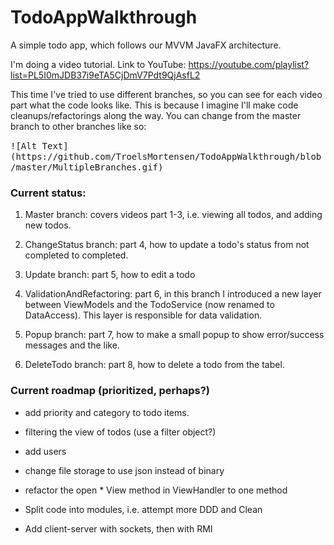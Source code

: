 # TodoAppWalkthrough

A simple todo app, which follows our MVVM JavaFX architecture.

I'm doing a video tutorial. Link to YouTube: https://youtube.com/playlist?list=PL5I0mJDB37i9eTA5CjDmV7Pdt9QjAsfL2

This time I've tried to use different branches, so you can see for each video part what the code looks like. 
This is because I imagine I'll make code cleanups/refactorings along the way. You can change from the master branch to other branches like so:

<kbd>
![Alt Text](https://github.com/TroelsMortensen/TodoAppWalkthrough/blob/master/MultipleBranches.gif)
</kbd>

### Current status:

1. Master branch: covers videos part 1-3, i.e. viewing all todos, and adding new todos.

2. ChangeStatus branch: part 4, how to update a todo's status from not completed to completed.

3. Update branch: part 5, how to edit a todo

4. ValidationAndRefactoring: part 6, in this branch I introduced a new layer between ViewModels and the TodoService (now renamed to DataAccess). This layer is responsible for data validation.

5. Popup branch: part 7, how to make a small popup to show error/success messages and the like.

6. DeleteTodo branch: part 8, how to delete a todo from the tabel.


### Current roadmap (prioritized, perhaps?)
* add priority and category to todo items.
* filtering the view of todos (use a filter object?)

* add users
* change file storage to use json instead of binary
* refactor the open * View method in ViewHandler to one method
* Split code into modules, i.e. attempt more DDD and Clean
* Add client-server with sockets, then with RMI
